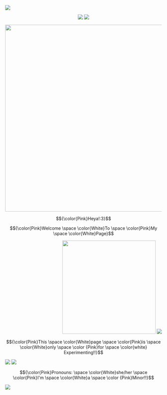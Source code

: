 <img src="https://files.catbox.moe/510g5l.png"/>
 <p align="center">
   <p align="center">
  <img src="https://images-wixmp-ed30a86b8c4ca887773594c2.wixmp.com/f/e475fb5a-21d1-44aa-b4bc-ee9104d03365/d2o5k0d-dd6e0334-54e1-426a-815f-5c81bf2b1789.png/v1/fill/w_100,h_55,q_80,strp/tamaki___cheers_by_dream0writer7_d2o5k0d-fullview.jpg?token=eyJ0eXAiOiJKV1QiLCJhbGciOiJIUzI1NiJ9.eyJzdWIiOiJ1cm46YXBwOjdlMGQxODg5ODIyNjQzNzNhNWYwZDQxNWVhMGQyNmUwIiwiaXNzIjoidXJuOmFwcDo3ZTBkMTg4OTgyMjY0MzczYTVmMGQ0MTVlYTBkMjZlMCIsIm9iaiI6W1t7ImhlaWdodCI6Ijw9NTUiLCJwYXRoIjoiXC9mXC9lNDc1ZmI1YS0yMWQxLTQ0YWEtYjRiYy1lZTkxMDRkMDMzNjVcL2QybzVrMGQtZGQ2ZTAzMzQtNTRlMS00MjZhLTgxNWYtNWM4MWJmMmIxNzg5LnBuZyIsIndpZHRoIjoiPD0xMDAifV1dLCJhdWQiOlsidXJuOnNlcnZpY2U6aW1hZ2Uub3BlcmF0aW9ucyJdfQ.mBzuII_JikwOBHKEEQogo0wDMgugtLvHrHsy5Sy-4ko"/> <img src="https://images-wixmp-ed30a86b8c4ca887773594c2.wixmp.com/f/768e92a1-6cf6-4b2d-bc94-ffffd6abce36/d4mi0vi-8b912eda-dcd4-46ed-a175-a999d2d709b1.gif?token=eyJ0eXAiOiJKV1QiLCJhbGciOiJIUzI1NiJ9.eyJzdWIiOiJ1cm46YXBwOjdlMGQxODg5ODIyNjQzNzNhNWYwZDQxNWVhMGQyNmUwIiwiaXNzIjoidXJuOmFwcDo3ZTBkMTg4OTgyMjY0MzczYTVmMGQ0MTVlYTBkMjZlMCIsIm9iaiI6W1t7InBhdGgiOiJcL2ZcLzc2OGU5MmExLTZjZjYtNGIyZC1iYzk0LWZmZmZkNmFiY2UzNlwvZDRtaTB2aS04YjkxMmVkYS1kY2Q0LTQ2ZWQtYTE3NS1hOTk5ZDJkNzA5YjEuZ2lmIn1dXSwiYXVkIjpbInVybjpzZXJ2aWNlOmZpbGUuZG93bmxvYWQiXX0.v49O3ZmFOMSNXceF5A9Rujt6ExCTOPF0r4Wd8hrN6t0"/>
    <p align="center">
<img src="https://cdn.discordapp.com/attachments/1234273549250990172/1252272505960267876/Untitled19_20240617074143.png?ex=66719d27&is=66704ba7&hm=fbc931fcea872ad6501e308031a556f0f890977069b06d22865c4cfe74b7f8ad&" width="600"/>
<p align="center">
$${\color{Pink}Heya!:3}$$
 
$${\color{Pink}Welcome \space \color{White}To \space \color{Pink}My \space \color{White}Page}$$

<p align="right">
<img src="https://cdn.discordapp.com/attachments/1234273549250990172/1252295692043681792/Tamaki.gif?ex=667455bf&is=6673043f&hm=ef0848527bca23c55012ad184fa831d1c6a35a865d5638a6f1b5c666b4f266f1&" width="300"/> <img src="https://img1.picmix.com/output/stamp/normal/0/0/5/7/2367500_71618.gif"/>  
 
$${\color{Pink}This \space \color{White}page \space \color{Pink}is \space \color{White}only \space \color {Pink}for \space \color{white} Experimenting!!}$$
  
<p align="left">
 <img src="https://img1.picmix.com/output/stamp/normal/0/0/5/7/2367500_71618.gif"/> <img src="https://cdn.discordapp.com/attachments/1234273549250990172/1252295691485843557/Haruhi.gif?ex=6673043f&is=6671b2bf&hm=31b5f0d4cf6cbc284c9c5e9437484c2e0021f9b84ea0ff8ca8e25386c89dc6fe&"/>

$${\color{Pink}Pronouns: \space \color{White}she/her \space \color{Pink}I'm \space \color{White}a \space \color {Pink}Minor!!}$$


 <img src="https://files.catbox.moe/v54b7x.png"/>
